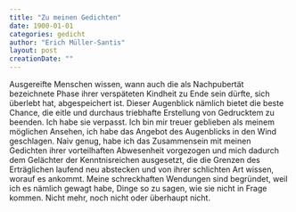 ```yaml
---
title: "Zu meinen Gedichten"
date: 1900-01-01
categories: gedicht
author: "Erich Müller-Santis"
layout: post
creationDate: ""
---
```

Ausgereifte Menschen wissen, wann auch die als Nachpubertät bezeichnete Phase ihrer verspäteten Kindheit zu Ende sein dürfte, sich überlebt hat, abgespeichert ist. Dieser Augenblick nämlich bietet die beste Chance, die eitle und durchaus triebhafte Erstellung von Gedrucktem zu beenden. Ich habe sie verpasst. Ich bin mir treuer geblieben als meinem möglichen Ansehen, ich habe das Angebot des Augenblicks in den Wind geschlagen. Naiv genug, habe ich das Zusammensein mit meinen Gedichten ihrer vorteilhaften Abwesenheit vorgezogen und mich dadurch dem Gelächter der Kenntnisreichen ausgesetzt, die die Grenzen des Erträglichen laufend neu abstecken und von ihrer schlichten Art wissen, worauf es ankommt. Meine schreckhaften Wendungen sind begründet, weil ich es nämlich gewagt habe, Dinge so zu sagen, wie sie nicht in Frage kommen. Nicht mehr, noch nicht oder überhaupt nicht.
